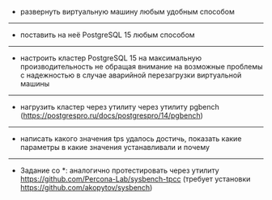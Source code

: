 * развернуть виртуальную машину любым удобным способом
  
------------------------------------------------------
* поставить на неё PostgreSQL 15 любым способом

  
-----------------------------------------------------
* настроить кластер PostgreSQL 15 на максимальную производительность не обращая внимание на возможные проблемы с надежностью в случае аварийной перезагрузки виртуальной машины


----------------------------------------------------
* нагрузить кластер через утилиту через утилиту pgbench (https://postgrespro.ru/docs/postgrespro/14/pgbench)


-----------------------------------------------------
* написать какого значения tps удалось достичь, показать какие параметры в какие значения устанавливали и почему


----------------------------------------------------
* Задание со *: аналогично протестировать через утилиту https://github.com/Percona-Lab/sysbench-tpcc (требует установки
https://github.com/akopytov/sysbench)
